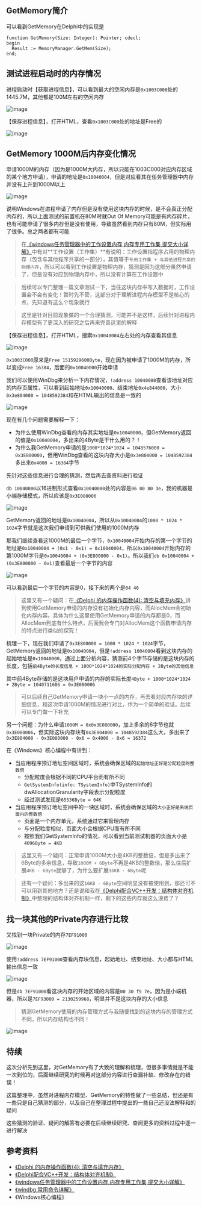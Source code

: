 ## GetMemory简介

可以看到GetMemory在Delphi中的实现是

```
function GetMemory(Size: Integer): Pointer; cdecl;
begin
  Result := MemoryManager.GetMem(Size);
end;
```

## 测试进程启动时的内存情况

进程启动时【获取进程信息】，可以看到最大的空闲内存是`0x1003C000`处的1445.7M，其他都是100M左右的空闲内存

![image](./image/01-01.png)

【保存进程信息】，打开HTML，查看`0x1003C000`处的地址是Free的

![image](./image/01-02.png)

## GetMemory 1000M后内存变化情况

申请1000M的内存（因为是1000M大内存，所以只能在1003C000对应内存区域的某个地方申请），申请的地址是`0x10040004`，但是对应看其在任务管理器中内存并没有上升到1000M以上

![image](./image/01-03.png)

说明Windows在进程申请了内存但是没有使用这块内存的时候，是不会真正分配内存的，所以上面测试的前置机在80M时就Out Of Memory可能是有内存碎片，也有可能申请了很多内存但是没有使用，导致虽然看到内存只有80M，但实际用了很多。总之两者都有可能

>在[《windows任务管理器中的工作设置内存,内存专用工作集,提交大小详解》](http://shashanzhao.com/archives/832.html)中有对**工作设置（工作集）**有说明：工作设置指程序占用的物理内存（包含与其他程序共享的一部分），其值等于`专用工作集 + 与其他进程共享的物理内存`，所以可以看到工作设置是物理内存，猜测是因为这部分虽然申请了，但是没有对应到物理内存中，所以没有计算在工作设置中

>后续可以专门整理一篇文章测试一下，当往这块内存中写入数据时，工作设置会不会有变化！暂时先不管，这部分对于理解进程内存模型不是核心的点，先知道有这么个现象就行

>这里是针对目前现象做的一个合理猜测，可能并不是这样，后续针对进程内存模型有了更深入的研究之后再来完善这里的解释

【保存进程信息】，打开HTML，搜索`0x10040004`左右处的内存查看其信息

![image](./image/01-04.png)

`0x1003C000`原来是`Free 1515929600Byte`，现在因为被申请了1000M的内存，所以变成`Free 16384`，后面的`0x10040000`开始申请

我们可以使用WinDbg来分析一下内存情况，`!address 10040000`查看该地址对应的内存页属性，可以看到起始地址`0x10040000`、结束地址`0x4e844000`、大小`0x3e804000 = 1048592384`和在HTML输出的信息是一致的

![image](./image/01-05.png)

现在有几个问题需要解释一下：

* 为什么使用WinDbg查看的内存其实地址是`0x10040000`，但GetMemory返回的值是`0x10040004`，多出来的4Byte是干什么用的？！
* 为什么我GetMemory申请的是`1000*1024*1024 = 1048576000 = 0x3E800000`，但用WinDbg查看的这块内存大小是`0x3e804000 = 1048592384`多出来`0x4000 = 16384`字节

先针对这些信息进行合理的猜测，然后再去查资料进行验证

`db 10040000`以16进制形式查看`0x10040000`处的内容是`06 00 80 3e`，我的机器是小端存储模式，所以应该是`0x3E080006`

![image](./image/01-06.png)

GetMemory返回的地址是`0x10040004`，所以从`0x10040004`的`1000 * 1024 * 1024`字节就是这次我们申请到可供我们使用的1000M内存

那我们继续查看这1000M的最后一个字节，`0x10040004`开始内存的第一个字节的地址是`0x10040004 + (0x1 - 0x1) = 0x10040004`，所以`0x10040004`开始内存的第1000M字节是`0x10040004 + (0x3E800000 - 0x1)`。所以我们`db 0x10040004 + (0x3E800000 - 0x1)`查看最后一个字节的内容

![image](./image/01-07.png)

可以看到最后一个字节的内容是0，接下来的两个是`04 46`

>这里又有一个疑问：在[《Delphi 的内存操作函数(4): 清空与填充内存》](http://www.cnblogs.com/del/archive/2008/11/14/1333425.html)讲到使用GetMemory申请的内存没有初始化内存内容，而AllocMem会初始化内存内容。具体为什么这里使用GetMemory申请的内存都是0，而AllocMem到底有什么特点，后面我会专门对AllocMem这个函数申请内存的特点进行类似的探究！

梳理一下，现在我们申请了`0x3E800000 = 1000 * 1024 * 1024`字节，GetMemory返回的地址是`0x10040004`，但是`!address 10040004`看到这块内存的起始地址是`0x10040000`，通过上面分析内容，猜测前4个字节存储的是这块内存的长度，包括`前4Byte的长度信息 + 1000*1024*1024的实际分配内存 + 2Byte的其他信息`

其中前4Byte存储的是这块用户申请的内存的实际长度`4Byte + 1000*1024*1024 + 2Byte = 1040711686 = 0x3E080006`

>可以后续自己GetMemory申请一块小一点的内存，再去看对应内存块的详细信息，和这次申请1000M的情况进行对比，作为一个简单的验证。后续可以专门做一下补充

另一个问题：为什么申请`1000M = 0x0x3E080000`，加上多余的6字节也就`0x3E080006`，但实际这块内存块有`0x3E804000 = 1048592384`这么大，多出来了`0x3E804000 - 0x3E080000 - 0x6 = 0x4000 - 0x6 = 16372`

在《Windows》核心编程中有讲到：

* 当应用程序预订地址空间区域时，系统会确保区域的`起始地址正好是分配粒度的整数倍`
	* 分配粒度会根据不同的CPU平台而有所不同
	* `GetSystemInfo(info: TSystemInfo)`中TSystemInfo的dwAllocationGranularity字段表示分配粒度
	* 经过测试发现是`65536Byte = 64K`
* 当应用程序预订地址空间中的一块区域时，系统会确保区域的`大小正好是系统页面内的整数倍`
	* 页面是一个内存单元，系统通过它来管理内存
	* 与分配粒度相似，页面大小会根据CPU而有所不同
	* 按照我们GetSystemInfo的情况，可以看到当前测试机器的页面大小是`4096Byte = 4KB`

>这里又有一个疑问：正常申请1000M大小是4KB的整数倍，但是多出来了6Byte的多余信息，导致`1000M + 6Byte`不再是4KB的整数倍，那么往后扩展`4KB - 6Byte`就够了，为什么要扩展`16KB - 6Byte`呢

>还有一个疑问：多出来的这`16KB - 6Byte`空间明显没有被使用到，那还可不可以用到其他地方？还是说和我在[《Delphi配合VC++开发：结构体对齐机制》](http://www.xumenger.com/delphi-vc-dll-2-20160903/)中整理的结构体对齐机制一样，剩下的这些内存就这么浪费了？

## 找一块其他的Private内存进行比较

又找到一块Private的内存`7EF91000`

![image](./image/01-08.png)

使用`!address 7EF91000`查看内存块信息，起始地址、结束地址、大小都与HTML输出信息一致

![image](./image/01-09.png)

但是`db 7EF91000`看这块内存的开始区域的内容是`00 30 f9 7e`，因为是小端机器，所以是`7EF93000 = 2130259968`，明显并不是这块内存的大小信息

>猜测GetMemory使用的内存管理方式与我随便找到的这块内存的管理方式不同，所以内存结构也不同！

![image](./image/01-10.png)

## 待续

这次分析先到这里，对GetMemory有了大致的理解和梳理，但很多事情就是不能一次到位的，后面继续研究的时候再对这部分内容进行查漏补缺、修改存在的错误！

这篇整理中，虽然对进程内存模型、GetMemory的特性做了一些总结，但还是有一些只是自己猜测的部分，以及自己在整理过程中提出的一些自己还没法解释和的疑问

这些猜测的验证、疑问的解答有必要在后续继续研究、查阅更多的资料过程中逐一进行解决

## 参考资料

* [《Delphi 的内存操作函数(4): 清空与填充内存》](http://www.cnblogs.com/del/archive/2008/11/14/1333425.html)
* [《Delphi配合VC++开发：结构体对齐机制》](http://www.xumenger.com/delphi-vc-dll-2-20160903/)
* [《windows任务管理器中的工作设置内存,内存专用工作集,提交大小详解》](http://shashanzhao.com/archives/832.html)
* [《windbg 常用命令详解》](http://blog.csdn.net/chenyujing1234/article/details/7743460)
* 《Windows核心编程》

